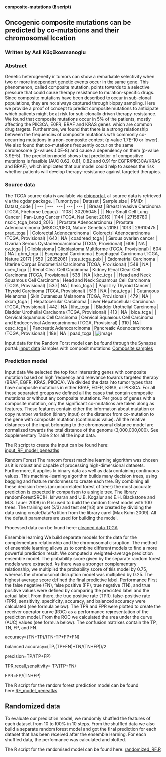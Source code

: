 #### composite-mutations (R script)

## Oncogenic composite mutations can be predicted by co-mutations and their chromosomal location

### Written by Asli Küçükosmanoglu

### Abstract
Genetic heterogeneity in tumors can show a remarkable selectivity when two or more independent genetic events occur in the same gene.  This phenomenon, called composite mutation, points towards to a selective pressure that could cause therapy resistance to mutation-specific drugs. Since composite mutations have been described to occur in sub-clonal populations, they are not always captured through biopsy sampling. Here we provide a proof of concept to predict composite mutations to anticipate which patients might be at risk for sub-clonally driven therapy-resistance. We found that composite mutations occur in 5% of the patients, mostly affecting the PIK3CA, EGFR, BRAF and KRAS genes, which are common drug targets. Furthermore, we found that there is a strong relationship between the frequencies of composite mutations with commonly co-occurring mutations in a non-composite context (p-value 1.7E-10 or lower). We also found that co-mutations frequently occur on the same chromosome (p-values 4.0E-8) and cause a dependency on them (p-value 3.9E-5). The prediction model shows that prediction of compositive mutations is feasible (AUC 0.62, 0.81, 0.82 and 0.91 for EGFR/PIK3CA/KRAS and BRAF), which implicates that our model could help to assess the risk whether patients will develop therapy-resistance against targeted therapies.

### Source data
The TCGA source data is available via [cbioportal](https://www.cbioportal.org), all source data is retrieved via the cgdsr package. 
|	Tumor.type	|	Dataset	|	Sample.size	|	PMID:	|	Datast_code	|
|	---	|	---	|	---	|	---	|	---	|
|	Breast	|	Breast Invasive Carcinoma (TCGA, Firehorse Legacy)	|	1108	|	30205045	|		|
|	Non-Small Cell Lung Cancer	|	Pan-Lung Cancer (TCGA, Nat Genet 2016)	|	1144	|	27158780	|	nsclc_tcga_broad_2016	|
|	Prostate Adenocarcinoma	|	Prostate Adenocarcinoma (MSKCC/DFCI, Nature Genetics 2018)	|	1013	|	29610475	|	prad_tcga	|
|	Colorectal Adenocarcinoma	|	Colorectal Adenocarcinoma (TCGA, Provisional)	|	640	|	NA	|	coadread_tcga	|
|	Serous ovarian cancer	|	Ovarian Serous Cystadenocarcinoma (TCGA, Provisional)	|	606	|	NA	|	ov_tcga	|
|	Glioblastoma	|	Glioblastoma Multiforme (TCGA, Provisional)	|	604	|	NA	|	gbm_tcga	|
|	Esophageal Carcinoma	|	Esophageal Carcinoma (TCGA, Nature 2017)	|	559	|	28052061	|	stes_tcga_pub	|
|	Endometrial Carcinoma	|	Uterine Corpus Endometrial Carcinoma (TCGA, Provisional)	|	548	|	NA	|	ucec_tcga	|
|	Renal Clear Cell Carcinoma	|	Kidney Renal Clear Cell Carcinoma (TCGA, Provisional)	|	538	|	NA	|	kirc_tcga	|
|	Head and Neck Squamous Cell Carcinoma	|	Head and Neck Squamous Cell Carcinoma (TCGA, Provisional)	|	530	|	NA	|	hnsc_tcga	|
|	Papillary Thyroid Cancer	|	Thyroid Carcinoma (TCGA, Provisional)	|	516	|	NA	|	thca_tcga	|
|	Cutaneous Melanoma	|	Skin Cutaneous Melanoma (TCGA, Provisional)	|	479	|	NA	|	skcm_tcga	|
|	Hepatocellular Carcinoma	|	Liver Hepatocellular Carcinoma (TCGA, Provisional)	|	442	|	NA	|	lihc_tcga	|
|	Bladder Urothelial Carcinoma	|	Bladder Urothelial Carcinoma (TCGA, Provisional)	|	413	|	NA	|	blca_tcga	|
|	Cervical Squamous Cell Carcinoma	|	Cervical Squamous Cell Carcinoma and Endocervical Adenocarcinoma (TCGA, Provisional)	|	310	|	NA	|	cesc_tcga	|
|	Pancreatic Adenocarcinoma	|	Pancreatic Adenocarcinoma (TCGA, Provisional)	|	186	|	NA	|	paad_tcga	|
![image](https://user-images.githubusercontent.com/47714729/185412059-2c09c12b-537c-4137-856f-78e4ed2d6d09.png)


Input data for the Random Forst model can be found through the Synapse portal: [input data](https://www.synapse.org/#!Synapse:syn34623212)
Samples with composit mutations: [Composite samples](https://github.com/bartwesterman/composite-mutations/tree/Source-data)

### Prediction model
Input data We selected the top four interesting genes with composite mutation based on high frequency and relevance towards targeted therapy (BRAF, EGFR, KRAS, PIK3CA). We divided the data into tumor types that have composite mutations in either BRAF, EGFR, KRAS, or PIK3CA.  For all these separated groups we defined all the cases that contain composite mutations or without any composite mutations. Per group of genes with a composite mutation, only the significant co-mutations are taken along as features. These features contain either the information about mutation or copy number variation (binary input) or the distance from co-mutation to the gene with composite mutation (continuous value). All the relative distances of the input belonging to the chromosomal distance model are normalized towards the total distance of the genome (3,000,000,000). See Supplementary Table 2 for all the input data.

The R script to create the input can be found here: [input_RF_model_geneatlas](https://github.com/bartwesterman/composite-mutations/blob/main/input_RF_model_geneatlas.R)

Random Forest The random forest machine learning algorithm was chosen as it is robust and capable of processing high-dimensional datasets. Furthermore, it applies to binary data as well as data containing continuous values. This machine-learning algorithm builds many decision trees, using bagging and feature randomness to create each tree. By combining all these decision trees (an uncorrelated forest of trees) the most accurate prediction is expected in comparison to a single tree. The library randomForestSRC(H. Ishwaran and U.B. Kogalur and E.H. Blackstone and M.S. Lauer 2008) in R is used to build the random forest model with 100 trees. The training set (2/3) and test set(1/3) are created by dividing the data using createDataPartition from the library caret (Max Kuhn 2009). All the default parameters are used for building the model.

Processed data can be found here: [cleaned data TCGA](https://github.com/bartwesterman/composite-mutations/blob/main/cleanedTCGAmutCNVdata.txt)

Ensemble learning We build separate models for the data for the complementary relationship and the chromosomal disruption. The method of ensemble learning allows us to combine different models to find a more powerful prediction result. We computed a weighted-average prediction ensemble model. The probability score given by the separate random forest models were extracted. As there was a stronger complementary relationship, we multiplied the probability score of this model by 0.75, whereas the chromosomal disruption model was multiplied by 0.25. The highest average score defined the final predictive label.
Performance First the false negative (FN), false positive (FP), true negative (TN), and true positive values were defined by comparing the predicted label and the actual label. From there, the true positive rate (TPR), false-positive rate (FPR), sensitivity, specificity, accuracy, and balanced accuracy were calculated (see formula below). The TPR and FPR were plotted to create the receiver operator curve (ROC) as a performance representation of the prediction model. From the ROC we calculated the area under the curve (AUC) values (see formula below). The confusion matrixes contain the TP, TN, FP, and FN.

accuracy=(TN+TP)/(TN+TP+FP+FN)

balanced accuracy=(TP/(TP+FN)+TN/(TN+FP))/2

precision=TP/(TP+FP)

TPR,recall,sensitivity= TP/(TP+FN)

FPR=FP/(TN+FP)

The R script for the random forest prediction model can be found here:[RF_model_geneatlas](https://github.com/bartwesterman/composite-mutations/blob/main/RF_model_geneatlas.R)
 
## Randomized data 
To evaluate our prediction model, we randomly shuffled the features of each dataset from 10 to 100% in 10 steps. From the shuffled data we also build a separate random forest model and got the final prediction for each dataset that has been received after the ensemble learning. For each shuffled data, the performance was calculated and plotted.

The R script for the randomised model can be found here: [randomized_RF.R](https://github.com/bartwesterman/composite-mutations/blob/main/randomized_RF.R)

